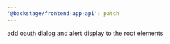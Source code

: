 ```yaml
---
'@backstage/frontend-app-api': patch
---
```


add oauth dialog and alert display to the root elements
